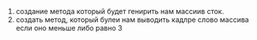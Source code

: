 1. создание  метода который будет генирить нам массиив сток.
2. создать метод, который булеи нам выводить кадлре слово массива если оно меньше либо равно 3
